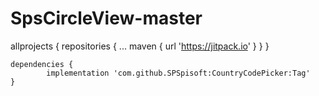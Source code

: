 # SpsCircleView-master


allprojects {
		repositories {
			...
			maven { url 'https://jitpack.io' }
		}
	}
  
  
  
  	dependencies {
	        implementation 'com.github.SPSpisoft:CountryCodePicker:Tag'
	}
